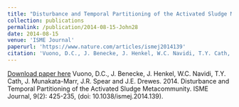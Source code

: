 ```yaml
---
title: "Disturbance and Temporal Partitioning of the Activated Sludge Metacommunity"
collection: publications
permalink: /publication/2014-08-15-John28
date: 2014-08-15
venue: 'ISME Journal'
paperurl: 'https://www.nature.com/articles/ismej2014139'
citation: 'Vuono, D.C., J. Benecke, J. Henkel, W.C. Navidi, T.Y. Cath, J. Munakata-Marr, J.R. Spear and J.E. Drewes.  2014.  Disturbance and Temporal Partitioning of the Activated Sludge Metacommunity.  ISME Journal, 9(2): 425-235, (doi: 10.1038/ismej.2014.139).'
---
```


<a href='https://www.nature.com/articles/ismej2014139'>Download paper here</a>
Vuono, D.C., J. Benecke, J. Henkel, W.C. Navidi, T.Y. Cath, J. Munakata-Marr, J.R. Spear and J.E. Drewes.  2014.  Disturbance and Temporal Partitioning of the Activated Sludge Metacommunity.  ISME Journal, 9(2): 425-235, (doi: 10.1038/ismej.2014.139).